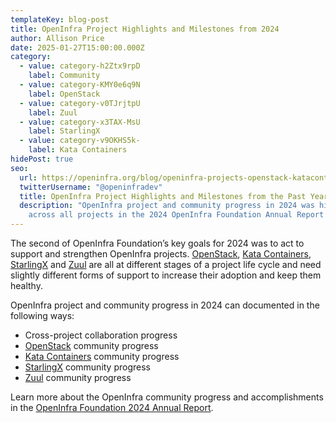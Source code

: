 ```yaml
---
templateKey: blog-post
title: OpenInfra Project Highlights and Milestones from 2024
author: Allison Price
date: 2025-01-27T15:00:00.000Z
category:
  - value: category-h2Ztx9rpD
    label: Community
  - value: category-KMY0e6q9N
    label: OpenStack
  - value: category-v0TJrjtpU
    label: Zuul
  - value: category-x3TAX-MsU
    label: StarlingX
  - value: category-v9OKHS5k-
    label: Kata Containers
hidePost: true
seo:
  url: https://openinfra.org/blog/openinfra-projects-openstack-katacontainers-starlingx-zuul
  twitterUsername: "@openinfradev"
  title: OpenInfra Project Highlights and Milestones from the Past Year
  description: "OpenInfra project and community progress in 2024 was highlighted
    across all projects in the 2024 OpenInfra Foundation Annual Report "
---
```

The second of OpenInfra Foundation’s key goals for 2024 was to act to support and strengthen OpenInfra projects. [OpenStack](openstack.org), [Kata Containers](katacontainers.io), [StarlingX](starlingx.io) and [Zuul](zuulci.org) are all at different stages of a project life cycle and need slightly different forms of support to increase their adoption and keep them healthy.

OpenInfra project and community progress in 2024 can documented in the following ways:

* Cross-project collaboration progress
* [OpenStack](https://www.openstack.org/blog/openstack-2024-community-progress-highlights/) community progress
* [Kata Containers](https://katacontainers.io/blog/kata-containers-2024-annual-report/) community progress
* [StarlingX](https://www.starlingx.io/blog/starlingx-2024-annual-report/) community progress
* [Zuul](https://openinfra.dev/annual-report/2024) community progress

Learn more about the OpenInfra community progress and accomplishments in the [OpenInfra Foundation 2024 Annual Report](https://openinfra.org/annual-report/2024).
